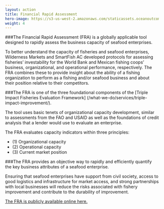 ```yaml
---
layout: action
title: Financial Rapid Assessment
hero-image: https://s3-us-west-2.amazonaws.com/staticassets.oceanoutcomes.org/news+and+analysis/hero+images/catalyzing-fisheries-conservation-investment-hero.jpg
weight: 4
---
```


###The Financial Rapid Assessment (FRA) is a globally applicable tool designed to rapidly assess the business capacity of seafood enterprises.

To better understand the capacity of fisheries and seafood enterprises, Wilderness Markets and SmartFish AC developed protocols for assessing fisheries’ investability for the World Bank and Mexican fishing coops’ business, organizational, and operational performance, respectively. The FRA combines these to provide insight about the ability of a fishing organization to perform as a fishing and/or seafood business and about their position relative to their competitors.

###The FRA is one of the three foundational components of the [Triple Impact Fisheries Evaluation Framework] (/what-we-do/services/triple-impact-improvement/).

The tool uses basic tenets of organizational capacity development, similar to assessments from the FAO and USAID as well as the foundations of credit analysis that a lender would use to evaluate an enterprise.

The FRA evaluates capacity indicators within three principles: 

  * (1) Organizational capacity  
  * (2) Operational capacity  
  * (3) Current market position  

###The FRA provides an objective way to rapidly and efficiently quantify the key business attributes of a seafood enterprise.

Ensuring that seafood enterprises have support from civil society, access to good logistics and infrastructure for market access, and strong partnerships with local businesses will reduce the risks associated with fishery improvement and contribute to the durability of improvement.

<a href="https://s3.us-west-2.amazonaws.com/staticassets.oceanoutcomes.org/supporting+documents/triple+impact+framework/PUBLIC+-+Financial+Rapid+Assessment+FRA+Version+4.6+18March2022.pdf" target="_blank">The FRA is publicly available online here.</a>

